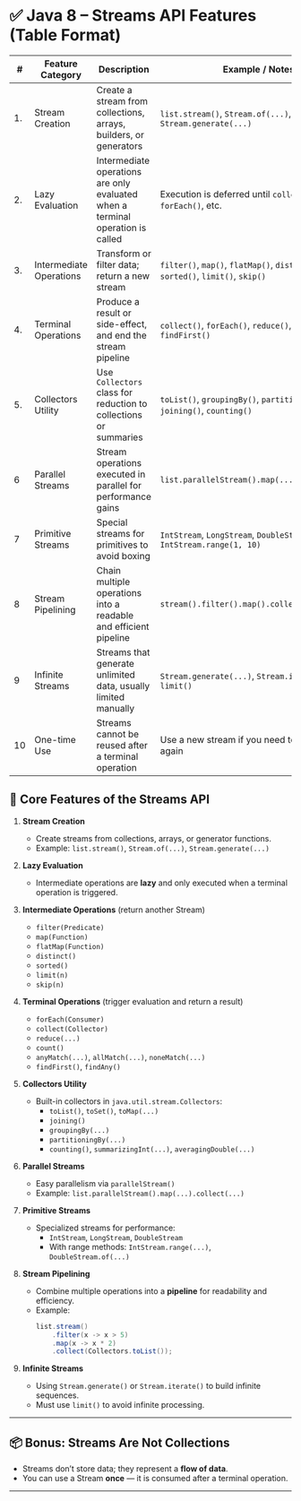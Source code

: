 # ✅ Java 8 – Streams API Features (Table Format)

| #  | Feature Category          | Description                                                                                  | Example / Notes                                                                 |
|----|---------------------------|----------------------------------------------------------------------------------------------|----------------------------------------------------------------------------------|
| 1. | Stream Creation           | Create a stream from collections, arrays, builders, or generators                           | `list.stream()`, `Stream.of(...)`, `Stream.generate(...)`                        |
| 2. | Lazy Evaluation           | Intermediate operations are only evaluated when a terminal operation is called              | Execution is deferred until `collect()`, `forEach()`, etc.                      |
| 3. | Intermediate Operations   | Transform or filter data; return a new stream                                                | `filter()`, `map()`, `flatMap()`, `distinct()`, `sorted()`, `limit()`, `skip()` |
| 4. | Terminal Operations       | Produce a result or side-effect, and end the stream pipeline                                | `collect()`, `forEach()`, `reduce()`, `count()`, `findFirst()`                  |
| 5. | Collectors Utility        | Use `Collectors` class for reduction to collections or summaries                            | `toList()`, `groupingBy()`, `partitioningBy()`, `joining()`, `counting()`       |
| 6  | Parallel Streams          | Stream operations executed in parallel for performance gains                                | `list.parallelStream().map(...).collect(...)`                                   |
| 7  | Primitive Streams         | Special streams for primitives to avoid boxing                                               | `IntStream`, `LongStream`, `DoubleStream`, `IntStream.range(1, 10)`             |
| 8  | Stream Pipelining         | Chain multiple operations into a readable and efficient pipeline                            | `stream().filter().map().collect(...)`                                          |
| 9  | Infinite Streams          | Streams that generate unlimited data, usually limited manually                              | `Stream.generate(...)`, `Stream.iterate(...)` + `limit()`                       |
| 10 | One-time Use              | Streams cannot be reused after a terminal operation                                          | Use a new stream if you need to process again                                   |




## 🔹 Core Features of the Streams API

1. **Stream Creation**
    - Create streams from collections, arrays, or generator functions.
    - Example: `list.stream()`, `Stream.of(...)`, `Stream.generate(...)`

2. **Lazy Evaluation**
    - Intermediate operations are **lazy** and only executed when a terminal operation is triggered.

3. **Intermediate Operations** (return another Stream)
    - `filter(Predicate)`
    - `map(Function)`
    - `flatMap(Function)`
    - `distinct()`
    - `sorted()`
    - `limit(n)`
    - `skip(n)`

4. **Terminal Operations** (trigger evaluation and return a result)
    - `forEach(Consumer)`
    - `collect(Collector)`
    - `reduce(...)`
    - `count()`
    - `anyMatch(...)`, `allMatch(...)`, `noneMatch(...)`
    - `findFirst()`, `findAny()`

5. **Collectors Utility**
    - Built-in collectors in `java.util.stream.Collectors`:
        - `toList()`, `toSet()`, `toMap(...)`
        - `joining()`
        - `groupingBy(...)`
        - `partitioningBy(...)`
        - `counting()`, `summarizingInt(...)`, `averagingDouble(...)`

6. **Parallel Streams**
    - Easy parallelism via `parallelStream()`
    - Example: `list.parallelStream().map(...).collect(...)`

7. **Primitive Streams**
    - Specialized streams for performance:
        - `IntStream`, `LongStream`, `DoubleStream`
        - With range methods: `IntStream.range(...)`, `DoubleStream.of(...)`

8. **Stream Pipelining**
    - Combine multiple operations into a **pipeline** for readability and efficiency.
    - Example:
      ```java
      list.stream()
          .filter(x -> x > 5)
          .map(x -> x * 2)
          .collect(Collectors.toList());
      ```

9. **Infinite Streams**
    - Using `Stream.generate()` or `Stream.iterate()` to build infinite sequences.
    - Must use `limit()` to avoid infinite processing.

---

## 📦 Bonus: Streams Are Not Collections
- Streams don’t store data; they represent a **flow of data**.
- You can use a Stream **once** — it is consumed after a terminal operation.

---

